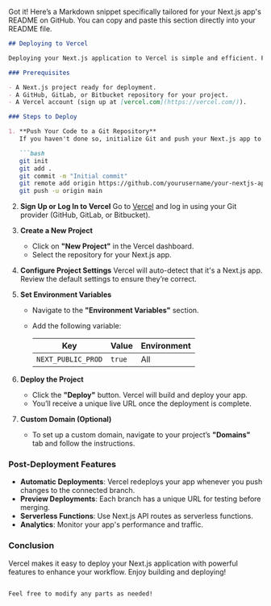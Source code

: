 Got it! Here’s a Markdown snippet specifically tailored for your Next.js app's README on GitHub. You can copy and paste this section directly into your README file.

```markdown
## Deploying to Vercel

Deploying your Next.js application to Vercel is simple and efficient. Follow these steps to get your app up and running:

### Prerequisites

- A Next.js project ready for deployment.
- A GitHub, GitLab, or Bitbucket repository for your project.
- A Vercel account (sign up at [vercel.com](https://vercel.com/)).

### Steps to Deploy

1. **Push Your Code to a Git Repository**
   If you haven't done so, initialize Git and push your Next.js app to your preferred Git platform:

   ```bash
   git init
   git add .
   git commit -m "Initial commit"
   git remote add origin https://github.com/yourusername/your-nextjs-app.git
   git push -u origin main
   ```

2. **Sign Up or Log In to Vercel**
   Go to [Vercel](https://vercel.com/) and log in using your Git provider (GitHub, GitLab, or Bitbucket).

3. **Create a New Project**
   - Click on **"New Project"** in the Vercel dashboard.
   - Select the repository for your Next.js app.

4. **Configure Project Settings**
   Vercel will auto-detect that it's a Next.js app. Review the default settings to ensure they’re correct.

5. **Set Environment Variables**
   - Navigate to the **"Environment Variables"** section.
   - Add the following variable:

     | Key               | Value | Environment |
     | ----------------- | ----- | ----------- |
     | `NEXT_PUBLIC_PROD` | `true` | All         |

6. **Deploy the Project**
   - Click the **"Deploy"** button. Vercel will build and deploy your app.
   - You’ll receive a unique live URL once the deployment is complete.

7. **Custom Domain (Optional)**
   - To set up a custom domain, navigate to your project’s **"Domains"** tab and follow the instructions.

### Post-Deployment Features

- **Automatic Deployments**: Vercel redeploys your app whenever you push changes to the connected branch.
- **Preview Deployments**: Each branch has a unique URL for testing before merging.
- **Serverless Functions**: Use Next.js API routes as serverless functions.
- **Analytics**: Monitor your app's performance and traffic.

### Conclusion

Vercel makes it easy to deploy your Next.js application with powerful features to enhance your workflow. Enjoy building and deploying!

```

Feel free to modify any parts as needed!

